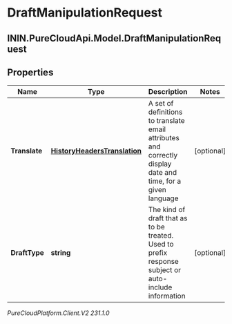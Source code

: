 # DraftManipulationRequest

## ININ.PureCloudApi.Model.DraftManipulationRequest

## Properties

|Name | Type | Description | Notes|
|------------ | ------------- | ------------- | -------------|
| **Translate** | [**HistoryHeadersTranslation**](HistoryHeadersTranslation) | A set of definitions to translate email attributes and correctly display date and time, for a given language | [optional] |
| **DraftType** | **string** | The kind of draft that as to be treated. Used to prefix response subject or auto-include information | [optional] |



_PureCloudPlatform.Client.V2 231.1.0_
